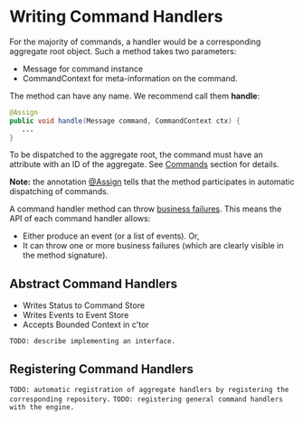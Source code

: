# Writing Command Handlers


For the majority of commands, a handler would be a corresponding aggregate root object. Such a method takes two parameters: 
* Message for command instance
* CommandContext for meta-information on the command. 

The method can have any name. We recommend call them **handle**:

```java
@Assign
public void handle(Message command, CommandContext ctx) {
   ...
}
```

To be dispatched to the aggregate root, the command must have an attribute with an ID of the aggregate. See [Commands](../biz-model/commands.md) section for details.

**Note:** the annotation [@Assign](https://github.com/SpineEventEngine/core-java/blob/dc073660ee72af118f036fcb2768e511223908d7/server/src/main/java/org/spine3/server/Assign.java) tells that the method participates in automatic dispatching of commands. 

A command handler method can throw [business failures](../biz-model/failures.md). This means the API of each command handler allows:

* Either produce an event (or a list of events). Or,
* It can throw one or more business failures (which are clearly visible in the method signature).

## Abstract Command Handlers
* Writes Status to Command Store
* Writes Events to Event Store
* Accepts Bounded Context in c'tor

`TODO: describe implementing an interface.`

## Registering Command Handlers

`TODO: automatic registration of aggregate handlers by registering the corresponding repository.`
`TODO: registering general command handlers with the engine.`



